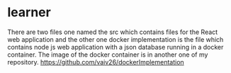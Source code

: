 # learner
There are two files one named the src which contains files for the React web application and the other one docker implementation is 
the file which contains node js web application with a json database running in a docker container. The image of the docker container is in another one of my repository.
https://github.com/vaiv26/dockerImplementation
